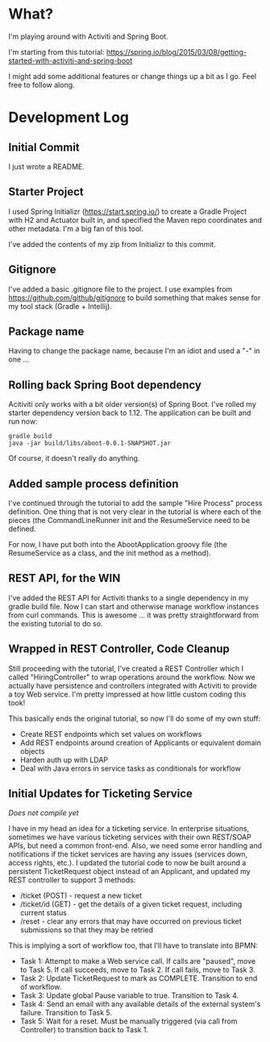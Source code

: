 # What?

I'm playing around with Activiti and Spring Boot.

I'm starting from this tutorial:
https://spring.io/blog/2015/03/08/getting-started-with-activiti-and-spring-boot

I might add some additional features or change things up a
bit as I go. Feel free to follow along.

# Development Log

## Initial Commit

I just wrote a README.

## Starter Project

I used Spring Initializr (https://start.spring.io/) to create a Gradle Project with H2 and Actuator built in, and specified the Maven repo coordinates and other metadata. I'm a big fan of this tool.

I've added the contents of my zip from Initializr to this commit.

## Gitignore

I've added a basic .gitignore file to the project. I use examples from https://github.com/github/gitignore to
build something that makes sense for my tool stack (Gradle + Intellij).

## Package name

Having to change the package name, because I'm an idiot and used a "-" in one ...

## Rolling back Spring Boot dependency

Acitiviti only works with a bit older version(s) of Spring Boot. I've rolled my starter dependency
version back to 1.12. The application can be built and run now:

```
gradle build
java -jar build/libs/aboot-0.0.1-SNAPSHOT.jar
```

Of course, it doesn't really do anything.

## Added sample process definition

I've continued through the tutorial to add the sample "Hire Process" process definition. One thing
that is not very clear in the tutorial is where each of the pieces (the CommandLineRunner init and the
ResumeService need to be defined.

For now, I have put both into the AbootApplication.groovy file (the ResumeService as a class, and the
init method as a method).

## REST API, for the WIN

I've added the REST API for Activiti thanks to a single dependency in my gradle build file. Now I can start
and otherwise manage workflow instances from curl commands. This is awesome ... it was pretty straightforward
from the existing tutorial to do so.

## Wrapped in REST Controller, Code Cleanup

Still proceeding with the tutorial, I've created a REST Controller which I called "HiringController"
to wrap operations around the workflow. Now we actually have persistence and controllers integrated with
Activiti to provide a toy Web service. I'm pretty impressed at how little custom coding this took!

This basically ends the original tutorial, so now I'll do some of my own stuff:

* Create REST endpoints which set values on workflows
* Add REST endpoints around creation of Applicants or equivalent domain objects
* Harden auth up with LDAP
* Deal with Java errors in service tasks as conditionals for workflow

## Initial Updates for Ticketing Service

*Does not compile yet*

I have in my head an idea for a ticketing service. In enterprise situations, sometimes we have various ticketing
services with their own REST/SOAP APIs, but need a common front-end. Also, we need some error handling and notifications
if the ticket services are having any issues (services down, access rights, etc.). I updated the tutorial code
to now be built around a persistent TicketRequest object instead of an Applicant, and updated my REST controller
to support 3 methods:

* /ticket (POST) - request a new ticket
* /ticket/id (GET) - get the details of a given ticket request, including current status
* /reset - clear any errors that may have occurred on previous ticket submissions so that they may be retried

This is implying a sort of workflow too, that I'll have to translate into BPMN:

* Task 1: Attempt to make a Web service call. If calls are "paused", move to Task 5. If call succeeds, move to
Task 2. If call fails, move to Task 3.
* Task 2: Update TicketRequest to mark as COMPLETE. Transition to end of workflow.
* Task 3: Update global Pause variable to true. Transition to Task 4.
* Task 4: Send an email with any available details of the external system's failure. Transition to Task 5.
* Task 5: Wait for a reset. Must be manually triggered (via call from Controller) to transition back to Task 1.